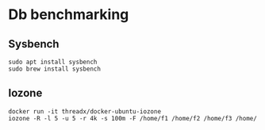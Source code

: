# Db benchmarking


## Sysbench

```
sudo apt install sysbench
sudo brew install sysbench
```

## Iozone

```
docker run -it threadx/docker-ubuntu-iozone
iozone -R -l 5 -u 5 -r 4k -s 100m -F /home/f1 /home/f2 /home/f3 /home/
```
